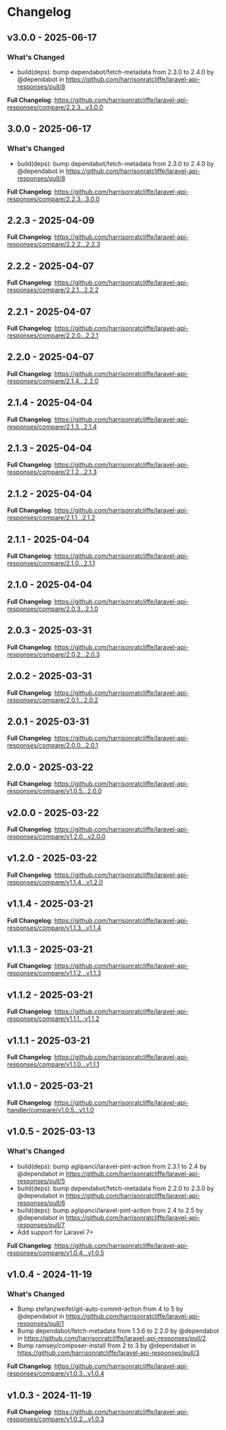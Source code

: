 # Changelog

## v3.0.0 - 2025-06-17

### What's Changed

* build(deps): bump dependabot/fetch-metadata from 2.3.0 to 2.4.0 by @dependabot in https://github.com/harrisonratcliffe/laravel-api-responses/pull/8

**Full Changelog**: https://github.com/harrisonratcliffe/laravel-api-responses/compare/2.2.3...v3.0.0

## 3.0.0 - 2025-06-17

### What's Changed

* build(deps): bump dependabot/fetch-metadata from 2.3.0 to 2.4.0 by @dependabot in https://github.com/harrisonratcliffe/laravel-api-responses/pull/8

**Full Changelog**: https://github.com/harrisonratcliffe/laravel-api-responses/compare/2.2.3...3.0.0

## 2.2.3 - 2025-04-09

**Full Changelog**: https://github.com/harrisonratcliffe/laravel-api-responses/compare/2.2.2...2.2.3

## 2.2.2 - 2025-04-07

**Full Changelog**: https://github.com/harrisonratcliffe/laravel-api-responses/compare/2.2.1...2.2.2

## 2.2.1 - 2025-04-07

**Full Changelog**: https://github.com/harrisonratcliffe/laravel-api-responses/compare/2.2.0...2.2.1

## 2.2.0 - 2025-04-07

**Full Changelog**: https://github.com/harrisonratcliffe/laravel-api-responses/compare/2.1.4...2.2.0

## 2.1.4 - 2025-04-04

**Full Changelog**: https://github.com/harrisonratcliffe/laravel-api-responses/compare/2.1.3...2.1.4

## 2.1.3 - 2025-04-04

**Full Changelog**: https://github.com/harrisonratcliffe/laravel-api-responses/compare/2.1.2...2.1.3

## 2.1.2 - 2025-04-04

**Full Changelog**: https://github.com/harrisonratcliffe/laravel-api-responses/compare/2.1.1...2.1.2

## 2.1.1 - 2025-04-04

**Full Changelog**: https://github.com/harrisonratcliffe/laravel-api-responses/compare/2.1.0...2.1.1

## 2.1.0 - 2025-04-04

**Full Changelog**: https://github.com/harrisonratcliffe/laravel-api-responses/compare/2.0.3...2.1.0

## 2.0.3 - 2025-03-31

**Full Changelog**: https://github.com/harrisonratcliffe/laravel-api-responses/compare/2.0.2...2.0.3

## 2.0.2 - 2025-03-31

**Full Changelog**: https://github.com/harrisonratcliffe/laravel-api-responses/compare/2.0.1...2.0.2

## 2.0.1 - 2025-03-31

**Full Changelog**: https://github.com/harrisonratcliffe/laravel-api-responses/compare/2.0.0...2.0.1

## 2.0.0 - 2025-03-22

**Full Changelog**: https://github.com/harrisonratcliffe/laravel-api-responses/compare/v1.0.5...2.0.0

## v2.0.0 - 2025-03-22

**Full Changelog**: https://github.com/harrisonratcliffe/laravel-api-responses/compare/v1.2.0...v2.0.0

## v1.2.0 - 2025-03-22

**Full Changelog**: https://github.com/harrisonratcliffe/laravel-api-responses/compare/v1.1.4...v1.2.0

## v1.1.4 - 2025-03-21

**Full Changelog**: https://github.com/harrisonratcliffe/laravel-api-responses/compare/v1.1.3...v1.1.4

## v1.1.3 - 2025-03-21

**Full Changelog**: https://github.com/harrisonratcliffe/laravel-api-responses/compare/v1.1.2...v1.1.3

## v1.1.2 - 2025-03-21

**Full Changelog**: https://github.com/harrisonratcliffe/laravel-api-responses/compare/v1.1.1...v1.1.2

## v1.1.1 - 2025-03-21

**Full Changelog**: https://github.com/harrisonratcliffe/laravel-api-responses/compare/v1.1.0...v1.1.1

## v1.1.0 - 2025-03-21

**Full Changelog**: https://github.com/harrisonratcliffe/laravel-api-handler/compare/v1.0.5...v1.1.0

## v1.0.5 - 2025-03-13

### What's Changed

* build(deps): bump aglipanci/laravel-pint-action from 2.3.1 to 2.4 by @dependabot in https://github.com/harrisonratcliffe/laravel-api-responses/pull/5
* build(deps): bump dependabot/fetch-metadata from 2.2.0 to 2.3.0 by @dependabot in https://github.com/harrisonratcliffe/laravel-api-responses/pull/6
* build(deps): bump aglipanci/laravel-pint-action from 2.4 to 2.5 by @dependabot in https://github.com/harrisonratcliffe/laravel-api-responses/pull/7
* Add support for Laravel 7+

**Full Changelog**: https://github.com/harrisonratcliffe/laravel-api-responses/compare/v1.0.4...v1.0.5

## v1.0.4 - 2024-11-19

### What's Changed

* Bump stefanzweifel/git-auto-commit-action from 4 to 5 by @dependabot in https://github.com/harrisonratcliffe/laravel-api-responses/pull/1
* Bump dependabot/fetch-metadata from 1.3.6 to 2.2.0 by @dependabot in https://github.com/harrisonratcliffe/laravel-api-responses/pull/2
* Bump ramsey/composer-install from 2 to 3 by @dependabot in https://github.com/harrisonratcliffe/laravel-api-responses/pull/3

**Full Changelog**: https://github.com/harrisonratcliffe/laravel-api-responses/compare/v1.0.3...v1.0.4

## v1.0.3 - 2024-11-19

**Full Changelog**: https://github.com/harrisonratcliffe/laravel-api-responses/compare/v1.0.2...v1.0.3
